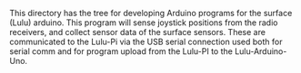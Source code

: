 This directory has the tree for developing Arduino programs for the 
surface (Lulu) arduino.  This program will sense joystick positions 
from the radio receivers, and collect sensor data of the surface
sensors.  These are communicated to the Lulu-Pi via the USB serial
connection used both for serial comm and for program upload from the
Lulu-PI to the Lulu-Arduino-Uno.
